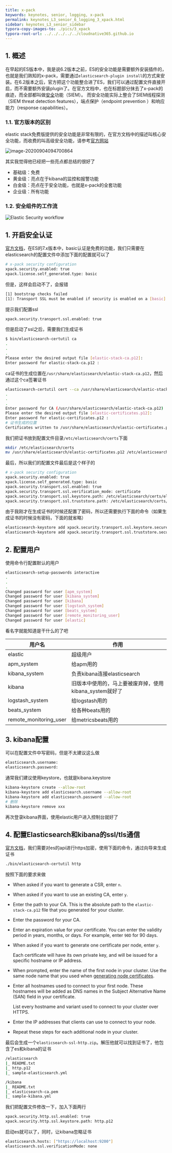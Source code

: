 ```yaml
---
title: x-pack
keywords: keynotes, senior, logging, x-pack
permalink: keynotes_L3_senior_6_logging_3_xpack.html
sidebar: keynotes_L3_senior_sidebar
typora-copy-images-to: ./pics/3_xpack
typora-root-url: ../../../../../cloudnative365.github.io
---
```


## 1. 概述

在早起的ES版本中，我是说6.2版本之前，ES的安全功能是需要额外安装插件的，也就是我们熟知的x-pack，需要通过`elasticsearch-plugin install`的方式来安装。在6.2版本之后，官方把这个功能整合进了ES，我们可以通过配置文件直接开启，而不需要额外安装plugin了。在官方文档中，也在标题部分抹去了x-pack的痕迹，而全部都叫做[安全](https://www.elastic.co/guide/en/security/current/index.html)功能（SIEM）。 而安全功能实际上整合了SIEM线程探测（SIEM threat detection features），端点保护（endpoint prevention ）和响应能力（response capabilities）。

### 1.1. 官方版本的区别

elastic stack免费版提供的安全功能是非常有限的，在官方文档中的描述叫核心安全功能，而收费的叫高级安全功能，请参考[官方网站](https://www.elastic.co/cn/subscriptions)

![image-20200904094700864](/pages/keynotes/L3_senior/6_logging/pics/3_xpack/image-20200904094700864.png)

其实我觉得他已经把一些亮点都总结的很好了

+ 基础级：免费
+ 黄金级：亮点在于kibana的监控和报警功能
+ 白金级：亮点在于安全功能，也就是x-pack的全套功能
+ 企业级：所有功能

### 1.2. 安全组件的工作流

![Elastic Security workflow](/pages/keynotes/L3_senior/6_logging/pics/3_xpack/workflow.png)

## 1. 开启安全认证

[官方文档](https://www.elastic.co/guide/en/elasticsearch/reference/7.16/security-basic-setup.html#generate-certificates)，在ES的7.x版本中，basic认证是免费的功能，我们只需要在elasticsearch的配置文件中添加下面的配置就可以了

``` bash
# x-pack security configuration
xpack.security.enabled: true
xpack.license.self_generated.type: basic
```

但是，这样会启动不了，会报错

``` bash
[1] bootstrap checks failed
[1]: Transport SSL must be enabled if security is enabled on a [basic] license. Please set [xpack.security.transport.ssl.enabled] to [true] or disable security by setting [xpack.security.enabled] to [false]
```

提示我们配置ssl

``` bash
xpack.security.transport.ssl.enabled: true
```

但是启动了ssl之后，需要我们生成证书

``` bash
$ bin/elasticsearch-certutil ca
.
.
.
Please enter the desired output file [elastic-stack-ca.p12]: 
Enter password for elastic-stack-ca.p12 : 
```

ca证书的生成位置在`/usr/share/elasticsearch/elastic-stack-ca.p12`，然后通过这个ca签署证书

``` bash
elasticsearch-certutil cert --ca /usr/share/elasticsearch/elastic-stack-ca.p12
.
.
.
Enter password for CA (/usr/share/elasticsearch/elastic-stack-ca.p12) : 
Please enter the desired output file [elastic-certificates.p12]: 
Enter password for elastic-certificates.p12 : 
# 证书生成的位置
Certificates written to /usr/share/elasticsearch/elastic-certificates.p12
```

我们把证书放到配置文件目录`/etc/elasticsearch/certs`下面

``` bash
mkdir /etc/elasticsearch/certs
mv /usr/share/elasticsearch/elastic-certificates.p12 /etc/elasticsearch/certs
```

最后，所以我们的配置文件最后是这个样子的

``` bash
# x-pack security configuration
xpack.security.enabled: true
xpack.license.self_generated.type: basic
xpack.security.transport.ssl.enabled: true
xpack.security.transport.ssl.verification_mode: certificate
xpack.security.transport.ssl.keystore.path: /etc/elasticsearch/certs/elastic-certificates.p12
xpack.security.transport.ssl.truststore.path: /etc/elasticsearch/certs/elastic-certificates.p12
```

由于我刚才在生成证书的时候还配置了密码，所以还需要执行下面的命令（如果生成证书的时候没有密码，下面的就省略）

``` bash
elasticsearch-keystore add xpack.security.transport.ssl.keystore.secure_password
elasticsearch-keystore add xpack.security.transport.ssl.truststore.secure_password
```

## 2. 配置用户

使用命令行配置默认的用户

``` bash
elasticsearch-setup-passwords interactive
.
.
.
Changed password for user [apm_system]
Changed password for user [kibana_system]
Changed password for user [kibana]
Changed password for user [logstash_system]
Changed password for user [beats_system]
Changed password for user [remote_monitoring_user]
Changed password for user [elastic]
```

看名字就能知道是干什么的了吧

| 用户名                 | 作用                                                    |
| ---------------------- | ------------------------------------------------------- |
| elastic                | 超级用户                                                |
| apm_system             | 给apm用的                                               |
| kibana_system          | 负责kibana连接elasticsearch                             |
| kibana                 | 旧版本中使用的，马上要被废弃掉，使用kibana_system就好了 |
| logstash_system        | 给logstash用的                                          |
| beats_system           | 给各种beats用的                                         |
| remote_monitoring_user | 给metricsbeats用的                                      |

## 3. kibana配置

可以在配置文件中写密码，但是不太建议这么做

``` bash
elasticsearch.username: 
elasticsearch.password:
```

通常我们建议使用keystore，也就是kibana.keystore

``` bash
kibana-keystore create --allow-root
kibana-keystore add elasticsearch.username --allow-root
kibana-keystore add elasticsearch.password --allow-root
# 删除
kibana-keystore remove xxx
```

再次登录kibana界面，使用elastic用户进入控制台就好了

## 4. 配置Elasticsearch和kibana的ssl/tls通信

[官方文档](https://www.elastic.co/guide/en/elasticsearch/reference/7.16/security-basic-setup-https.html)，我们需要对es的api进行https加密，使用下面的命令，通过向导来生成证书

``` bash
./bin/elasticsearch-certutil http
```

按照下面的要求来做

- When asked if you want to generate a CSR, enter `n`.

- When asked if you want to use an existing CA, enter `y`.

- Enter the path to your CA. This is the absolute path to the `elastic-stack-ca.p12` file that you generated for your cluster.

- Enter the password for your CA.

- Enter an expiration value for your certificate. You can enter the validity period in years, months, or days. For example, enter `90D` for 90 days.

- When asked if you want to generate one certificate per node, enter `y`.

  Each certificate will have its own private key, and will be issued for a specific hostname or IP address.

- When prompted, enter the name of the first node in your cluster. Use the same node name that you used when [generating node certificates](https://www.elastic.co/guide/en/elasticsearch/reference/7.16/security-basic-setup.html#generate-certificates).

- Enter all hostnames used to connect to your first node. These hostnames will be added as DNS names in the Subject Alternative Name (SAN) field in your certificate.

  List every hostname and variant used to connect to your cluster over HTTPS.

- Enter the IP addresses that clients can use to connect to your node.

- Repeat these steps for each additional node in your cluster.

最后会生成一个`elasticsearch-ssl-http.zip`。解压他就可以找到证书了，他包含了es和kibana的证书

``` bash
/elasticsearch
|_ README.txt
|_ http.p12
|_ sample-elasticsearch.yml
```

``` bash
/kibana
|_ README.txt
|_ elasticsearch-ca.pem
|_ sample-kibana.yml
```

我们把配置文件修改一下，加入下面两行

``` bash
xpack.security.http.ssl.enabled: true
xpack.security.http.ssl.keystore.path: http.p12
```

启动es就可以了，同时，让kibana忽略证书

``` bash
elasticsearch.hosts: ["https://localhost:9200"]
elasticsearch.ssl.verificationMode: none
```

